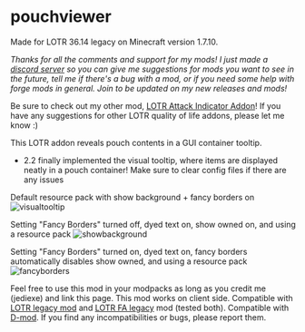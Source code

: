 # pouchviewer
Made for LOTR 36.14 legacy on Minecraft version 1.7.10.

_Thanks for all the comments and support for my mods! I just made a [discord server](https://discord.gg/TVxGeBbpTt "discord server") so you can give me suggestions for mods you want to see in the future, tell me if there's a bug with a mod, or if you need some help with forge mods in general. Join to be updated on my new releases and mods!_

Be sure to check out my other mod, [LOTR Attack Indicator Addon](https://www.curseforge.com/minecraft/mc-mods/lotr-attack-indicator-addon "LOTR Attack Indicator Addon")! If you have any suggestions for other LOTR quality of life addons, please let me know :)


This LOTR addon reveals pouch contents in a GUI container tooltip.

- 2.2 finally implemented the visual tooltip, where items are displayed neatly in a pouch container! Make sure to clear config files if there are any issues

Default resource pack with show background + fancy borders on
![visualtooltip](https://media.forgecdn.net/attachments/644/763/visualpouch.png "visualtooltip")

Setting "Fancy Borders" turned off, dyed text on, show owned on, and using a resource pack
![showbackground](https://media.forgecdn.net/attachments/644/764/showbackground.png "showbackground")

Setting "Fancy Borders" turned on, dyed text on, fancy borders automatically disables show owned, and using a resource pack
![fancyborders](https://media.forgecdn.net/attachments/644/765/fancyborders.png "fancyborders")


Feel free to use this mod in your modpacks as long as you credit me (jediexe) and link this page.
This mod works on client side.
Compatible with [LOTR legacy mod](https://www.curseforge.com/minecraft/mc-mods/the-lord-of-the-rings-mod-legacy "LOTR legacy mod") and [LOTR FA legacy](https://www.curseforge.com/minecraft/mc-mods/the-first-age-submod "LOTR FA legacy") mod (tested both). Compatible with [D-mod](https://www.curseforge.com/minecraft/mc-mods/dmod "D-mod"). If you find any incompatibilities or bugs, please report them.
